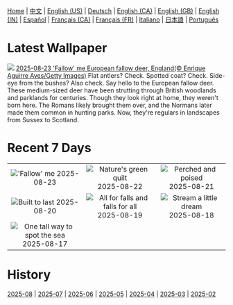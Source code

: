 [Home](../README.md) | [中文](zh-CN.md) | [English (US)](en-US.md) | [Deutsch](de-DE.md) | [English (CA)](en-CA.md) | [English (GB)](en-GB.md) | [English (IN)](en-IN.md) | [Español](es-ES.md) | [Français (CA)](fr-CA.md) | [Français (FR)](fr-FR.md) | [Italiano](it-IT.md) | [日本語](ja-JP.md) | [Português](pt-BR.md)

# Latest Wallpaper
![](https://www.bing.com/th?id=OHR.CervusDama_EN-GB8518055482_UHD.jpg)
[2025-08-23 'Fallow' me European fallow deer, England(© Enrique Aguirre Aves/Getty Images)](https://www.bing.com/th?id=OHR.CervusDama_EN-GB8518055482_UHD.jpg)
Flat antlers? Check. Spotted coat? Check. Side-eye from the bushes? Also check. Say hello to the European fallow deer. These medium-sized deer have been strutting through British woodlands and parklands for centuries. Though they look right at home, they weren't born here. The Romans likely brought them over, and the Normans later made them common in hunting parks. Now, they're regulars in landscapes from Sussex to Scotland.

# Recent 7 Days
|  |  |  |
|:---:|:---:|:---:|
| ![](https://www.bing.com/th?id=OHR.CervusDama_EN-GB8518055482_400x240.jpg "'Fallow' me") 2025-08-23 | ![](https://www.bing.com/th?id=OHR.PalouseWA_EN-GB8343692034_400x240.jpg "Nature's green quilt") 2025-08-22 | ![](https://www.bing.com/th?id=OHR.WheatearBird_EN-GB3697571059_400x240.jpg "Perched and poised") 2025-08-21 |
| ![](https://www.bing.com/th?id=OHR.CitadelBonifacio_EN-GB3535307178_400x240.jpg "Built to last") 2025-08-20 | ![](https://www.bing.com/th?id=OHR.IguazuArgentina_EN-GB3342065594_400x240.jpg "All for falls and falls for all") 2025-08-19 | ![](https://www.bing.com/th?id=OHR.AvalancheLake_EN-GB3210830707_400x240.jpg "Stream a little dream") 2025-08-18 |
| ![](https://www.bing.com/th?id=OHR.LyngvigLighthouse_EN-GB3070055068_400x240.jpg "One tall way to spot the sea") 2025-08-17 |  |  |

# History
[2025-08](../archives/wallpaper/en-GB/w_2025_08.md) | [2025-07](../archives/wallpaper/en-GB/w_2025_07.md) | [2025-06](../archives/wallpaper/en-GB/w_2025_06.md) | [2025-05](../archives/wallpaper/en-GB/w_2025_05.md) | [2025-04](../archives/wallpaper/en-GB/w_2025_04.md) | [2025-03](../archives/wallpaper/en-GB/w_2025_03.md) | [2025-02](../archives/wallpaper/en-GB/w_2025_02.md)
